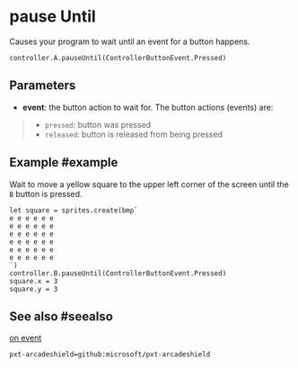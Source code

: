 # pause Until

Causes your program to wait until an event for a button happens.

```sig
controller.A.pauseUntil(ControllerButtonEvent.Pressed)
```

## Parameters

* **event**: the button action to wait for. The button actions (events) are:
> * ``pressed``: button was pressed
> * ``released``: button is released from being pressed

## Example #example

Wait to move a yellow square to the upper left corner of the screen until the ``B`` button is pressed.

```blocks
let square = sprites.create(bmp`
e e e e e e 
e e e e e e 
e e e e e e 
e e e e e e 
e e e e e e 
e e e e e e 
`)
controller.B.pauseUntil(ControllerButtonEvent.Pressed)
square.x = 3
square.y = 3
```

## See also #seealso

[on event](/reference/controller/button/on-event)

```package
pxt-arcadeshield=github:microsoft/pxt-arcadeshield
```
